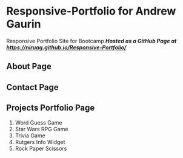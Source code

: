 # Responsive-Portfolio for Andrew Gaurin
Responsive Portfolio Site for Bootcamp
_**Hosted as a GitHub Page at https://niruag.github.io/Responsive-Portfolio/**_

## About Page 

## Contact Page 

## Projects Portfolio Page 
1. Word Guess Game
1. Star Wars RPG Game
1. Trivia Game
1. Rutgers Info Widget
1. Rock Paper Scissors